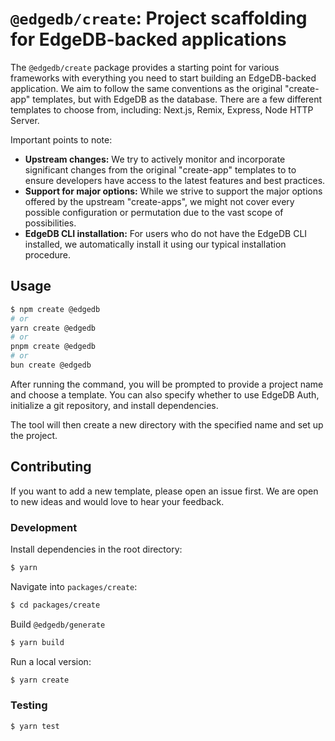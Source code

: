 # `@edgedb/create`: Project scaffolding for EdgeDB-backed applications

The `@edgedb/create` package provides a starting point for various frameworks with everything you need to start building an EdgeDB-backed application. We aim to follow the same conventions as the original "create-app" templates, but with EdgeDB as the database. There are a few different templates to choose from, including: Next.js, Remix, Express, Node HTTP Server.

Important points to note:

- **Upstream changes:** We try to actively monitor and incorporate significant changes from the original "create-app" templates to to ensure developers have access to the latest features and best practices.
- **Support for major options:** While we strive to support the major options offered by the upstream "create-apps", we might not cover every possible configuration or permutation due to the vast scope of possibilities.
- **EdgeDB CLI installation:** For users who do not have the EdgeDB CLI installed, we automatically install it using our typical installation procedure.

## Usage

```bash
$ npm create @edgedb
# or
yarn create @edgedb
# or
pnpm create @edgedb
# or
bun create @edgedb
```

After running the command, you will be prompted to provide a project name and choose a template. You can also specify whether to use EdgeDB Auth, initialize a git repository, and install dependencies.

The tool will then create a new directory with the specified name and set up the project.

## Contributing

If you want to add a new template, please open an issue first. We are open to new ideas and would love to hear your feedback.

### Development

Install dependencies in the root directory:

```bash
$ yarn
```

Navigate into `packages/create`:

```bash
$ cd packages/create
```

Build `@edgedb/generate`

```bash
$ yarn build
```

Run a local version:

```bash
$ yarn create
```

### Testing

```bash
$ yarn test
```
